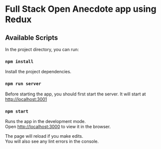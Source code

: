 # Full Stack Open Anecdote app using Redux

## Available Scripts

In the project directory, you can run:

### `npm install`

Install the project dependencies.

### `npm run server`

Before starting the app, you should first start the server.
It will start at [http://localhost:3001](http://localhost:3001)

### `npm start`

Runs the app in the development mode.<br />
Open [http://localhost:3000](http://localhost:3000) to view it in the browser.

The page will reload if you make edits.<br />
You will also see any lint errors in the console.
